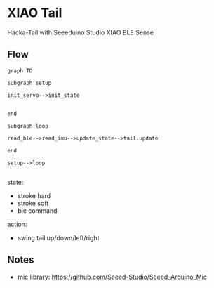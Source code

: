 # XIAO Tail

Hacka-Tail with Seeeduino Studio XIAO BLE Sense

## Flow

```mermaid
graph TD

subgraph setup

init_servo-->init_state


end

subgraph loop

read_ble-->read_imu-->update_state-->tail.update

end

setup-->loop


```

state:

- stroke hard
- stroke soft
- ble command

action:

- swing tail up/down/left/right

## Notes

- mic library: https://github.com/Seeed-Studio/Seeed_Arduino_Mic
